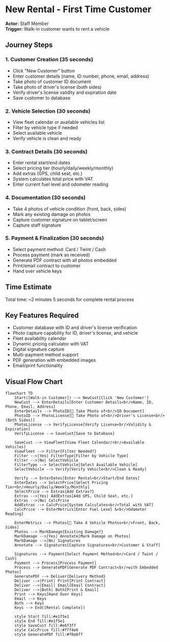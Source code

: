 # New Rental - First Time Customer

**Actor:** Staff Member  
**Trigger:** Walk-in customer wants to rent a vehicle

## Journey Steps

### 1. Customer Creation (35 seconds)
- Click "New Customer" button
- Enter customer details (name, ID number, phone, email, address)
- Take photo of customer ID document
- Take photo of driver's license (both sides)
- Verify driver's license validity and expiration date
- Save customer to database

### 2. Vehicle Selection (30 seconds)
- View fleet calendar or available vehicles list
- Filter by vehicle type if needed
- Select available vehicle
- Verify vehicle is clean and ready

### 3. Contract Details (30 seconds)
- Enter rental start/end dates
- Select pricing tier (hourly/daily/weekly/monthly)
- Add extras (GPS, child seat, etc.)
- System calculates total price with VAT
- Enter current fuel level and odometer reading

### 4. Documentation (30 seconds)
- Take 4 photos of vehicle condition (front, back, sides)
- Mark any existing damage on photos
- Capture customer signature on tablet/screen
- Capture staff signature

### 5. Payment & Finalization (30 seconds)
- Select payment method: Card / Twint / Cash
- Process payment (mark as received)
- Generate PDF contract with all photos embedded
- Print/email contract to customer
- Hand over vehicle keys

## Time Estimate
Total time: ~2 minutes 5 seconds for complete rental process

## Key Features Required
- Customer database with ID and driver's license verification
- Photo capture capability for ID, driver's license, and vehicle
- Fleet availability calendar
- Dynamic pricing calculator with VAT
- Digital signature capture
- Multi-payment method support
- PDF generation with embedded images
- Email/print functionality

## Visual Flow Chart

```mermaid
flowchart TD
    Start([Walk-in Customer]) --> NewCust[Click 'New Customer']
    NewCust --> EnterDetails[Enter Customer Details<br/>Name, ID, Phone, Email, Address]
    EnterDetails --> PhotoID[📸 Take Photo of<br/>ID Document]
    PhotoID --> PhotoLicense[📸 Take Photo of<br/>Driver's License<br/>(Both Sides)]
    PhotoLicense --> VerifyLicense[Verify License<br/>Validity & Expiration]
    VerifyLicense --> SaveCust[Save to Database]
    
    SaveCust --> ViewFleet[View Fleet Calendar/<br/>Available Vehicles]
    ViewFleet --> Filter{Filter Needed?}
    Filter -->|Yes| FilterType[Filter by Vehicle Type]
    Filter -->|No| SelectVehicle
    FilterType --> SelectVehicle[Select Available Vehicle]
    SelectVehicle --> Verify[Verify Vehicle<br/>Clean & Ready]
    
    Verify --> EnterDates[Enter Rental<br/>Start/End Dates]
    EnterDates --> SelectPrice[Select Pricing Tier<br/>Hourly/Daily/Weekly/Monthly]
    SelectPrice --> Extras{Add Extras?}
    Extras -->|Yes| AddExtras[Add GPS, Child Seat, etc.]
    Extras -->|No| CalcPrice
    AddExtras --> CalcPrice[System Calculates<br/>Total with VAT]
    CalcPrice --> EnterMetrics[Enter Fuel Level &<br/>Odometer Reading]
    
    EnterMetrics --> Photos[📸 Take 4 Vehicle Photos<br/>Front, Back, Sides]
    Photos --> MarkDamage{Existing Damage?}
    MarkDamage -->|Yes| Annotate[Mark Damage on Photos]
    MarkDamage -->|No| Signatures
    Annotate --> Signatures[Capture Signatures<br/>Customer & Staff]
    
    Signatures --> Payment[Select Payment Method<br/>Card / Twint / Cash]
    Payment --> Process[Process Payment]
    Process --> GeneratePDF[Generate PDF Contract<br/>with Embedded Photos]
    GeneratePDF --> Deliver{Delivery Method}
    Deliver -->|Print| Print[Print Contract]
    Deliver -->|Email| Email[Email Contract]
    Deliver -->|Both| Both[Print & Email]
    Print --> Keys[Hand Over Keys]
    Email --> Keys
    Both --> Keys
    Keys --> End([Rental Complete])
    
    style Start fill:#e1f5e1
    style End fill:#e1f5e1
    style SaveCust fill:#e6f3ff
    style CalcPrice fill:#fff4e6
    style GeneratePDF fill:#f0e6ff
```